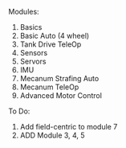 Modules:
1. Basics
2. Basic Auto (4 wheel)
3. Tank Drive TeleOp
4. Sensors
5. Servors
6. IMU
7. Mecanum Strafing Auto
8. Mecanum TeleOp
9. Advanced Motor Control

To Do:
1. Add field-centric to module 7
2. ADD Module 3, 4, 5